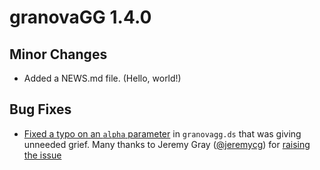 # granovaGG 1.4.0

## Minor Changes

- Added a NEWS.md file. (Hello, world!)

## Bug Fixes

- [Fixed a typo on an `alpha` parameter][1] in `granovagg.ds` that was giving unneeded grief. Many thanks to Jeremy Gray ([@jeremycg](https://github.com/jeremycg)) for [raising the issue][2]

[1]: https://github.com/briandk/granovaGG/pull/160
[2]: https://stackoverflow.com/questions/32482088/matching-error-unknown-parameters-lpha?noredirect=1#32482088

